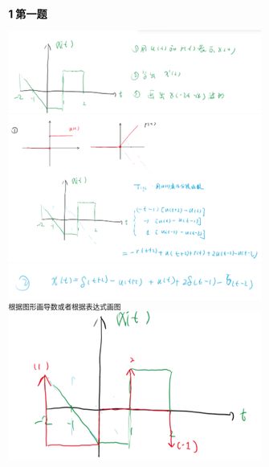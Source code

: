 <!--
 * @Author: 小叶同学
 * @Date: 2024-03-21 19:15:42
 * @LastEditors: Please set LastEditors
 * @LastEditTime: 2024-03-21 19:30:56
 * @Description: 请填写简介
-->

## 1 第一题

![alt text](image-41.png)
![alt text](image-42.png)
![alt text](image-43.png)
根据图形画导数或者根据表达式画图
![alt text](image-44.png)

